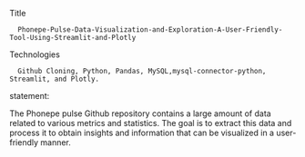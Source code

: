 Title
    
      Phonepe-Pulse-Data-Visualization-and-Exploration-A-User-Friendly-Tool-Using-Streamlit-and-Plotly

Technologies

      Github Cloning, Python, Pandas, MySQL,mysql-connector-python, Streamlit, and Plotly.
     
statement:
      
  The Phonepe pulse Github repository contains a large amount of data related to
various metrics and statistics. The goal is to extract this data and process it to obtain
insights and information that can be visualized in a user-friendly manner.
